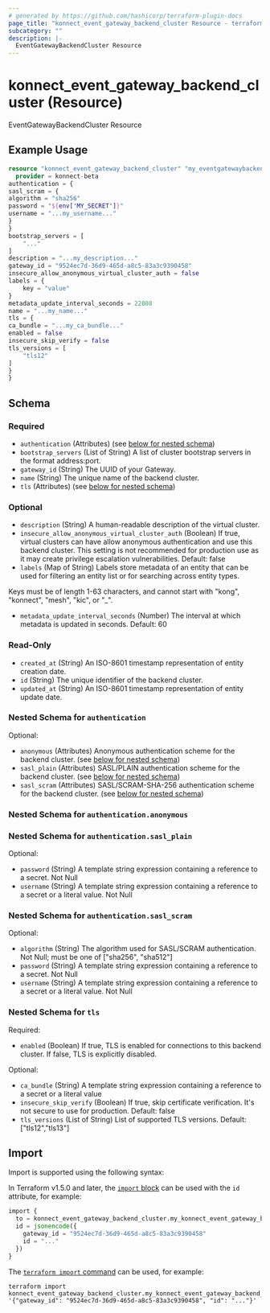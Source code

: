 ```yaml
---
# generated by https://github.com/hashicorp/terraform-plugin-docs
page_title: "konnect_event_gateway_backend_cluster Resource - terraform-provider-konnect-beta"
subcategory: ""
description: |-
  EventGatewayBackendCluster Resource
---
```


# konnect_event_gateway_backend_cluster (Resource)

EventGatewayBackendCluster Resource

## Example Usage

```terraform
resource "konnect_event_gateway_backend_cluster" "my_eventgatewaybackendcluster" {
  provider = konnect-beta
authentication = {
sasl_scram = {
algorithm = "sha256"
password = "${env['MY_SECRET']}"
username = "...my_username..."
}
}
bootstrap_servers = [
    "..."
]
description = "...my_description..."
gateway_id = "9524ec7d-36d9-465d-a8c5-83a3c9390458"
insecure_allow_anonymous_virtual_cluster_auth = false
labels = {
    key = "value"
}
metadata_update_interval_seconds = 22808
name = "...my_name..."
tls = {
ca_bundle = "...my_ca_bundle..."
enabled = false
insecure_skip_verify = false
tls_versions = [
    "tls12"
]
}
}
```

<!-- schema generated by tfplugindocs -->
## Schema

### Required

- `authentication` (Attributes) (see [below for nested schema](#nestedatt--authentication))
- `bootstrap_servers` (List of String) A list of cluster bootstrap servers in the format address:port.
- `gateway_id` (String) The UUID of your Gateway.
- `name` (String) The unique name of the backend cluster.
- `tls` (Attributes) (see [below for nested schema](#nestedatt--tls))

### Optional

- `description` (String) A human-readable description of the virtual cluster.
- `insecure_allow_anonymous_virtual_cluster_auth` (Boolean) If true, virtual clusters can have allow anonymous authentication and use this backend cluster.
This setting is not recommended for production use as it may create privilege escalation vulnerabilities.
Default: false
- `labels` (Map of String) Labels store metadata of an entity that can be used for filtering an entity list or for searching across entity types. 

Keys must be of length 1-63 characters, and cannot start with "kong", "konnect", "mesh", "kic", or "_".
- `metadata_update_interval_seconds` (Number) The interval at which metadata is updated in seconds. Default: 60

### Read-Only

- `created_at` (String) An ISO-8601 timestamp representation of entity creation date.
- `id` (String) The unique identifier of the backend cluster.
- `updated_at` (String) An ISO-8601 timestamp representation of entity update date.

<a id="nestedatt--authentication"></a>
### Nested Schema for `authentication`

Optional:

- `anonymous` (Attributes) Anonymous authentication scheme for the backend cluster. (see [below for nested schema](#nestedatt--authentication--anonymous))
- `sasl_plain` (Attributes) SASL/PLAIN authentication scheme for the backend cluster. (see [below for nested schema](#nestedatt--authentication--sasl_plain))
- `sasl_scram` (Attributes) SASL/SCRAM-SHA-256 authentication scheme for the backend cluster. (see [below for nested schema](#nestedatt--authentication--sasl_scram))

<a id="nestedatt--authentication--anonymous"></a>
### Nested Schema for `authentication.anonymous`


<a id="nestedatt--authentication--sasl_plain"></a>
### Nested Schema for `authentication.sasl_plain`

Optional:

- `password` (String) A template string expression containing a reference to a secret. Not Null
- `username` (String) A template string expression containing a reference to a secret or a literal value. Not Null


<a id="nestedatt--authentication--sasl_scram"></a>
### Nested Schema for `authentication.sasl_scram`

Optional:

- `algorithm` (String) The algorithm used for SASL/SCRAM authentication. Not Null; must be one of ["sha256", "sha512"]
- `password` (String) A template string expression containing a reference to a secret. Not Null
- `username` (String) A template string expression containing a reference to a secret or a literal value. Not Null



<a id="nestedatt--tls"></a>
### Nested Schema for `tls`

Required:

- `enabled` (Boolean) If true, TLS is enabled for connections to this backend cluster. If false, TLS is explicitly disabled.

Optional:

- `ca_bundle` (String) A template string expression containing a reference to a secret or a literal value
- `insecure_skip_verify` (Boolean) If true, skip certificate verification. It's not secure to use for production. Default: false
- `tls_versions` (List of String) List of supported TLS versions. Default: ["tls12","tls13"]

## Import

Import is supported using the following syntax:

In Terraform v1.5.0 and later, the [`import` block](https://developer.hashicorp.com/terraform/language/import) can be used with the `id` attribute, for example:

```terraform
import {
  to = konnect_event_gateway_backend_cluster.my_konnect_event_gateway_backend_cluster
  id = jsonencode({
    gateway_id = "9524ec7d-36d9-465d-a8c5-83a3c9390458"
    id = "..."
  })
}
```

The [`terraform import` command](https://developer.hashicorp.com/terraform/cli/commands/import) can be used, for example:

```shell
terraform import konnect_event_gateway_backend_cluster.my_konnect_event_gateway_backend_cluster '{"gateway_id": "9524ec7d-36d9-465d-a8c5-83a3c9390458", "id": "..."}'
```
